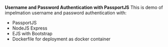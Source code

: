 **Username and Password Authentication with PassportJS**
This is demo of impelmation  username and password authentication with:
* PassportJS
* NodeJS Express
* EJS with Bootstrap
* Dockerfile for deployment as docker container

 
